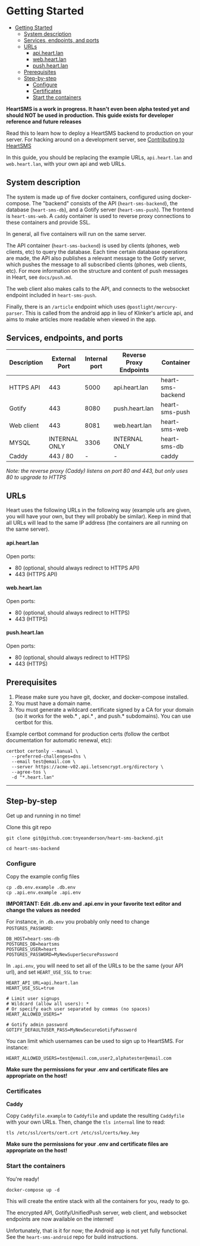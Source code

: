 # Getting Started

- [Getting Started](#getting-started)
  - [System description](#system-description)
  - [Services, endpoints, and ports](#services-endpoints-and-ports)
  - [URLs](#urls)
      - [api.heart.lan](#apiheartlan)
      - [web.heart.lan](#webheartlan)
      - [push.heart.lan](#pushheartlan)
  - [Prerequisites](#prerequisites)
  - [Step-by-step](#step-by-step)
    - [Configure](#configure)
    - [Certificates](#certificates)
    - [Start the containers](#start-the-containers)


**HeartSMS is a work in progress. It hasn't even been alpha tested yet and should NOT be used in production. This guide exists for developer reference and future releases**

Read this to learn how to deploy a HeartSMS backend to production on your server. For hacking around on a development server, see [Contributing to HeartSMS](../CONTRIBUTING.md)

In this guide, you should be replacing the example URLs, `api.heart.lan` and `web.heart.lan`, with your own api and web URLs.


## System description

The system is made up of five docker containers, configured using docker-compose. The "backend" consists of the API (`heart-sms-backend`), the database (`heart-sms-db`), and a Gotify server (`heart-sms-push`). The frontend is `heart-sms-web`. A `caddy` container is used to reverse proxy connections to these containers and provide SSL.

In general, all five containers will run on the same server.

The API container (`heart-sms-backend`) is used by clients (phones, web clients, etc) to query the database. Each time certain database operations are made, the API also publishes a relevant message to the Gotify server, which pushes the message to all subscribed clients (phones, web clients, etc). For more information on the structure and content of push messages in Heart, see `docs/push.md`.

The web client also makes calls to the API, and connects to the websocket endpoint included in `heart-sms-push`.

Finally, there is an `/article` endpoint which uses `@postlight/mercury-parser`. This is called from the android app in lieu of Klinker's article api, and aims to make articles more readable when viewed in the app. 

## Services, endpoints, and ports

| Description | External Port | Internal port | Reverse Proxy Endpoints | Container         |
|-------------|---------------|---------------|-------------------------|-------------------|
| HTTPS API   | 443           | 5000          | api.heart.lan           | heart-sms-backend |
| Gotify      | 443           | 8080          | push.heart.lan          | heart-sms-push    |
| Web client  | 443           | 8081          | web.heart.lan           | heart-sms-web     |
| MYSQL       | INTERNAL ONLY | 3306          | INTERNAL ONLY           | heart-sms-db      |
| Caddy       | 443 / 80      | -             | -                       | caddy             |

*Note: the reverse proxy (Caddy) listens on port 80 and 443, but only uses 80 to upgrade to HTTPS*

## URLs
Heart uses the following URLs in the following way (example urls are given, you will have your own, but they will probably be similar). Keep in mind that all URLs will lead to the same IP address (the containers are all running on the same server).

#### api.heart.lan

Open ports: 
  - 80 (optional, should always redirect to HTTPS API)
  - 443 (HTTPS API)


#### web.heart.lan

Open ports:
  - 80 (optional, should always redirect to HTTPS)
  - 443 (HTTPS)


#### push.heart.lan

Open ports:
  - 80 (optional, should always redirect to HTTPS)
  - 443 (HTTPS)


## Prerequisites

1. Please make sure you have git, docker, and docker-compose installed.
2. You must have a domain name.
3. You must generate a wildcard certificate signed by a CA for your domain (so it works for the web.* , api.* , and push.* subdomains). You can use certbot for this.


Example certbot command for production certs (follow the certbot documentation for automatic renewal, etc):
```
certbot certonly --manual \
  --preferred-challenges=dns \
  --email test@email.com \
  --server https://acme-v02.api.letsencrypt.org/directory \
  --agree-tos \
  -d "*.heart.lan"
```


---

## Step-by-step

Get up and running in no time!

Clone this git repo
```
git clone git@github.com:tnyeanderson/heart-sms-backend.git

cd heart-sms-backend
```

### Configure

Copy the example config files
```
cp .db.env.example .db.env
cp .api.env.example .api.env
```

**IMPORTANT: Edit .db.env and .api.env in your favorite text editor and change the values as needed**

For instance, in `.db.env` you probably only need to change `POSTGRES_PASSWORD`:
```
DB_HOST=heart-sms-db
POSTGRES_DB=heartsms
POSTGRES_USER=heart
POSTGRES_PASSWORD=MyNewSuperSecurePassword
```

In `.api.env`, you will need to set all of the URLs to be the same (your API url), and set `HEART_USE_SSL` to `true`:
```
HEART_API_URL=api.heart.lan
HEART_USE_SSL=true

# Limit user signups
# Wildcard (allow all users): *
# Or specify each user separated by commas (no spaces)
HEART_ALLOWED_USERS=*

# Gotify admin password
GOTIFY_DEFAULTUSER_PASS=MyNewSecureGotifyPassword
```

You can limit which usernames can be used to sign up to HeartSMS. For instance:
```
HEART_ALLOWED_USERS=test@email.com,user2,alphatester@email.com
```

**Make sure the permissions for your .env and certificate files are appropriate on the host!**

### Certificates

**Caddy**

Copy `Caddyfile.example` to `Caddyfile` and update the resulting `Caddyfile` with your own URLs. Then, change the `tls internal` line to read:
```
tls /etc/ssl/certs/cert.crt /etc/ssl/certs/key.key
```

**Make sure the permissions for your .env and certificate files are appropriate on the host!**


### Start the containers

You're ready!

```
docker-compose up -d
```

This will create the entire stack with all the containers for you, ready to go.

The encrypted API, Gotify/UnifiedPush server, web client, and websocket endpoints are now available on the internet!

Unfortunately, that is it for now; the Android app is not yet fully functional. See the `heart-sms-android` repo for build instructions.
